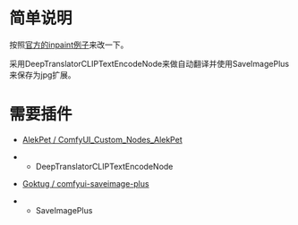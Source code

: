 # 简单说明

按照[官方的inpaint例子](https://comfyanonymous.github.io/ComfyUI_examples/inpaint/)来改一下。

采用DeepTranslatorCLIPTextEncodeNode来做自动翻译并使用SaveImagePlus来保存为jpg扩展。

# 需要插件

- [AlekPet / ComfyUI_Custom_Nodes_AlekPet](https://github.com/AlekPet/ComfyUI_Custom_Nodes_AlekPet)
- - DeepTranslatorCLIPTextEncodeNode

- [Goktug / comfyui-saveimage-plus](https://github.com/Goktug/comfyui-saveimage-plus)
- - SaveImagePlus